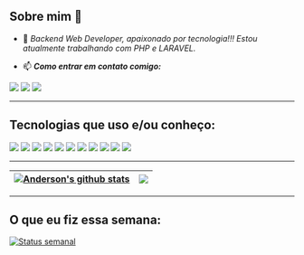 Sobre mim 👋
---

- 🔭 *Backend Web Developer, apaixonado por tecnologia!!! Estou atualmente trabalhando com PHP e LARAVEL.*

- 📫 ***Como entrar em contato comigo:***

[<img src="https://img.shields.io/badge/linkedin-%230077B5.svg?&style=for-the-badge&logo=linkedin&logoColor=white" />](https://www.linkedin.com/in/asmartins999/) 
[<img src="https://img.shields.io/badge/WhatsApp-25D366?style=for-the-badge&logo=whatsapp&logoColor=white" />](https://wa.me/5511973406024) 
[<img src="https://img.shields.io/badge/Telegram-2CA5E0?style=for-the-badge&logo=telegram&logoColor=white" />](https://t.me/asmartins)

---
## Tecnologias que uso e/ou conheço:
[<img src="https://img.shields.io/badge/Laravel-FF2D20?style=for-the-badge&logo=laravel&logoColor=white" />](https://laravel.com/) 
[<img src="https://img.shields.io/badge/PHP-777BB4?style=for-the-badge&logo=php&logoColor=white" />](https://www.php.net/) 
[<img src="https://img.shields.io/badge/HTML5-E34F26?style=for-the-badge&logo=html5&logoColor=white" />](https://html.com/) 
[<img src="https://img.shields.io/badge/CSS3-1572B6?style=for-the-badge&logo=css3&logoColor=white" />](https://www.w3.org/Style/CSS/Overview.en.html#translations) 
[<img src="https://img.shields.io/badge/JavaScript-F7DF1E?style=for-the-badge&logo=javascript&logoColor=black" />](https://www.javascript.com/) 
[<img src="https://img.shields.io/badge/Microsoft_SQL_Server-CC2927?style=for-the-badge&logo=microsoft-sql-server&logoColor=white" />](https://www.microsoft.com/pt-br/sql-server/sql-server-downloads)
[<img src="https://img.shields.io/badge/MySQL-00000F?style=for-the-badge&logo=mysql&logoColor=white" />](https://www.mysql.com/)
[<img src="https://img.shields.io/badge/Git-F05032?style=for-the-badge&logo=git&logoColor=white" />](https://git-scm.com/) 
[<img src="https://img.shields.io/badge/Docker-2CA5E0?style=for-the-badge&logo=docker&logoColor=white" />](https://www.docker.com/) 
[<img src="https://img.shields.io/badge/Apache-D22128?style=for-the-badge&logo=Apache&logoColor=white" />](https://www.apache.org/) 
[<img src="https://img.shields.io/badge/Linux-FCC624?style=for-the-badge&logo=linux&logoColor=black" />](https://www.linux.org/)

---

| <a href="https://github.com/anuraghazra/github-readme-stats"><img align="center" src="https://github-readme-stats.vercel.app/api?username=andersonsoaresmartins&show_icons=true&include_all_commits=true&count_private=true&hide_border=true" alt="Anderson's github stats" /></a> | <a href="https://github.com/anuraghazra/github-readme-stats"><img align="center" src="https://github-readme-stats.vercel.app/api/top-langs/?username=andersonsoaresmartins&layout=compact&theme=buefy&hide_border=true" /></a> |
| ------------- | ------------- |

---
## O que eu fiz essa semana:

[![Status semanal](https://github-readme-stats.vercel.app/api/wakatime?username=asmartins&layout=compact&hide_title=true&hide_border=false)](https://github.com/anuraghazra/github-readme-stats)

